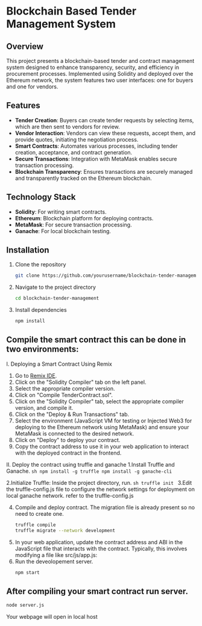 
# Blockchain Based Tender Management System

## Overview

This project presents a blockchain-based tender and contract management system designed to enhance transparency, security, and efficiency in procurement processes. Implemented using Solidity and deployed over the Ethereum network, the system features two user interfaces: one for buyers and one for vendors.

## Features

- **Tender Creation**: Buyers can create tender requests by selecting items, which are then sent to vendors for review.
- **Vendor Interaction**: Vendors can view these requests, accept them, and provide quotes, initiating the negotiation process.
- **Smart Contracts**: Automates various processes, including tender creation, acceptance, and contract generation.
- **Secure Transactions**: Integration with MetaMask enables secure transaction processing.
- **Blockchain Transparency**: Ensures transactions are securely managed and transparently tracked on the Ethereum blockchain.

## Technology Stack

- **Solidity**: For writing smart contracts.
- **Ethereum**: Blockchain platform for deploying contracts.
- **MetaMask**: For secure transaction processing.
- **Ganache**: For local blockchain testing.

## Installation

1. Clone the repository
   ```sh
   git clone https://github.com/yourusername/blockchain-tender-management.git
2. Navigate to the project directory
   ```sh
   cd blockchain-tender-management
3. Install dependencies
   ```sh
   npm install
   
## Compile the smart contract this can be done in two environments:

  I. Deploying a Smart Contract Using Remix

   1. Go to [Remix IDE](https://remix.ethereum.org).
   2. Click on the "Solidity Compiler" tab on the left panel.
   3. Select the appropriate compiler version.
   4. Click on "Compile TenderContract.sol".
   5. Click on the "Solidity Compiler" tab, select the appropriate compiler version, and compile it.
   6. Click on the "Deploy & Run Transactions" tab.
   7. Select the environment (JavaScript VM for testing or Injected Web3 for deploying to the Ethereum network using MetaMask) and ensure your MetaMask is connected to the desired network.
   8. Click on "Deploy" to deploy your contract.
   9. Copy the contract address to use it in your web application to interact with the deployed contract in the frontend.
      
  II. Deploy the contract using truffle and ganache
   1.Install Truffle and Ganache.
      ```sh
      npm install -g truffle
      npm install -g ganache-cli
      ```

   2.Initialize Truffle:
      Inside the project directory, run.
      ```sh
      truffle init
      ```
   3.Edit the truffle-config.js file to configure the network settings for deployment on local ganache network. refer to the truffle-config.js

   4. Compile and deploy contract. The migration file is already present so no need to create one.
      ```sh
      truffle compile
      truffle migrate --network development
      ```
   5. In your web application, update the contract address and ABI in the JavaScript file that interacts with the contract. Typically, this involves modifying a file like src/js/app.js:
   6. Run the deveolopement server.
      ```sh
      npm start
      ```
## After compiling your smart contract run server.
   ```sh
   node server.js
   ```
   Your webpage will open in local host

   
   
